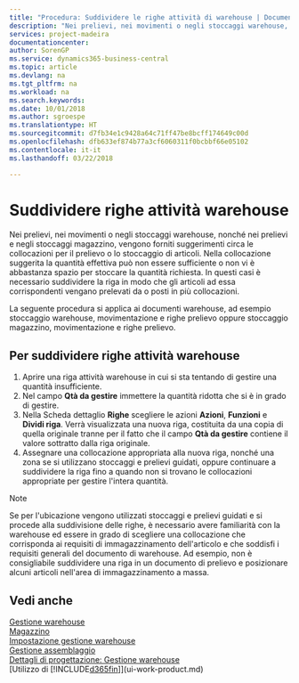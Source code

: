 ```yaml
---
title: "Procedura: Suddividere le righe attività di warehouse | Documenti Microsoft"
description: "Nei prelievi, nei movimenti o negli stoccaggi warehouse, nonché nei prelievi e negli stoccaggi magazzino, vengono forniti suggerimenti circa le collocazioni per il prelievo o lo stoccaggio di articoli. Nella collocazione suggerita la quantità effettiva può non essere sufficiente o non vi è abbastanza spazio per stoccare la quantità richiesta. In questi casi è necessario suddividere la riga in modo che gli articoli ad essa corrispondenti vengano prelevati da o posti in più collocazioni."
services: project-madeira
documentationcenter: 
author: SorenGP
ms.service: dynamics365-business-central
ms.topic: article
ms.devlang: na
ms.tgt_pltfrm: na
ms.workload: na
ms.search.keywords: 
ms.date: 10/01/2018
ms.author: sgroespe
ms.translationtype: HT
ms.sourcegitcommit: d7fb34e1c9428a64c71ff47be8bcff174649c00d
ms.openlocfilehash: dfb633ef874b77a3cf6060311f0bcbbf66e05102
ms.contentlocale: it-it
ms.lasthandoff: 03/22/2018

---
```

# <a name="split-warehouse-activity-lines"></a>Suddividere righe attività warehouse
Nei prelievi, nei movimenti o negli stoccaggi warehouse, nonché nei prelievi e negli stoccaggi magazzino, vengono forniti suggerimenti circa le collocazioni per il prelievo o lo stoccaggio di articoli. Nella collocazione suggerita la quantità effettiva può non essere sufficiente o non vi è abbastanza spazio per stoccare la quantità richiesta. In questi casi è necessario suddividere la riga in modo che gli articoli ad essa corrispondenti vengano prelevati da o posti in più collocazioni.  

La seguente procedura si applica ai documenti warehouse, ad esempio stoccaggio warehouse, movimentazione e righe prelievo oppure stoccaggio magazzino, movimentazione e righe prelievo.  

## <a name="to-split-warehouse-activity-lines"></a>Per suddividere righe attività warehouse  
1.  Aprire una riga attività warehouse in cui si sta tentando di gestire una quantità insufficiente.  
2.  Nel campo **Qtà da gestire** immettere la quantità ridotta che si è in grado di gestire.  
3.  Nella Scheda dettaglio **Righe** scegliere le azioni **Azioni**, **Funzioni** e **Dividi riga**. Verrà visualizzata una nuova riga, costituita da una copia di quella originale tranne per il fatto che il campo **Qtà da gestire** contiene il valore sottratto dalla riga originale.  
4.  Assegnare una collocazione appropriata alla nuova riga, nonché una zona se si utilizzano stoccaggi e prelievi guidati, oppure continuare a suddividere la riga fino a quando non si trovano le collocazioni appropriate per gestire l'intera quantità.  

> [!NOTE]  
>  Se per l'ubicazione vengono utilizzati stoccaggi e prelievi guidati e si procede alla suddivisione delle righe, è necessario avere familiarità con la warehouse ed essere in grado di scegliere una collocazione che corrisponda ai requisiti di immagazzinamento dell'articolo e che soddisfi i requisiti generali del documento di warehouse. Ad esempio, non è consigliabile suddividere una riga in un documento di prelievo e posizionare alcuni articoli nell'area di immagazzinamento a massa.  

## <a name="see-also"></a>Vedi anche  
[Gestione warehouse](warehouse-manage-warehouse.md)  
[Magazzino](inventory-manage-inventory.md)  
[Impostazione gestione warehouse](warehouse-setup-warehouse.md)     
[Gestione assemblaggio](assembly-assemble-items.md)    
[Dettagli di progettazione: Gestione warehouse](design-details-warehouse-management.md)  
[Utilizzo di [!INCLUDE[d365fin](includes/d365fin_md.md)]](ui-work-product.md)

